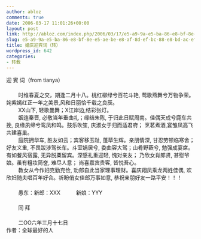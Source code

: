```yaml
---
author: abloz
comments: true
date: 2006-03-17 11:01:26+00:00
layout: post
link: http://abloz.com/index.php/2006/03/17/e5-a9-9a-e5-ba-86-e8-bf-8e-e5-ae-be-e8-af-8d-ef-bc-88-e8-bd-ac-ef-bc-89/
slug: e5-a9-9a-e5-ba-86-e8-bf-8e-e5-ae-be-e8-af-8d-ef-bc-88-e8-bd-ac-ef-bc-89
title: 婚庆迎宾词（转）
wordpress_id: 642
categories:
- 转载
---
```


迎 賓 词（from tianya）  
　　   
　　 时维春夏之交，期逢二月十八。桃红柳绿兮百花斗艳, 莺歌燕舞兮万物争荣。姹紫嫣红正一年之美景,风和日丽恰千载之良辰。  
　　 XX山下, 轻歌曼舞；X江岸边,结彩张灯。  
　　 姻连秦晋, 必敬当年垂曲礼；缘结朱陈, 于归此日赋周南。佳偶天成兮鹿车共挽, 良缘夙缔兮鸾凤和鸣。鼓乐吹笙, 庆淑女于归而适君府； 烹茗煮酒,宴雏凤高飞共建喜巢。  
　　 庭院拥华车, 胜友如云；宾客移玉趾, 蓬荜生辉。亲朋情深, 甘忍劳顿临寒舍；好友义重, 不畏跋涉驾长车。斗室娲居兮, 委曲容大驾；山肴野蔌兮, 勉强成宴席。有如餐风宿露, 无异脱粟留宾。深感礼重迎轻, 愧对亲友； 乃欣女肖郎贤, 甚慰爷娘。虽有粗妆简奁, 难尽人意； 尚喜嘉宾贵客, 皆悦吾心。  
　　 教女从今作妇克勤克俭, 劝郎自此当家理事理财。喜庆翔凤乘龙两姓佳偶, 欢欣妇随夫唱百年好合。祈盼俏女佳郎万事如意, 恭祝亲朋好友一路平安！！！  
　　  
　　 愚东：新郎：XXX　　　新娘：YYY　　  
　　   
　　 同 拜  
　　   
　　 二OO六年三月十七日  
作者：全球最好的人
